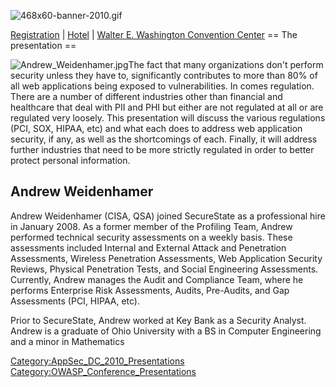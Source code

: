 ![468x60-banner-2010.gif](468x60-banner-2010.gif
"468x60-banner-2010.gif")

[Registration](https://guest.cvent.com/EVENTS/Register/IdentityConfirmation.aspx?e=d52c6f5f-d568-4e16-b8e0-b5e2bf87ab3a)
|
[Hotel](https://resweb.passkey.com/Resweb.do?mode=welcome_gi_new&groupID=2766908)
| [Walter E. Washington Convention
Center](http://www.dcconvention.com/)
\== The presentation ==

![Andrew_Weidenhamer.jpg](Andrew_Weidenhamer.jpg
"Andrew_Weidenhamer.jpg")The fact that many organizations don't perform
security unless they have to, significantly contributes to more than 80%
of all web applications being exposed to vulnerabilities. In comes
regulation. There are a number of different industries other than
financial and healthcare that deal with PII and PHI but either are not
regulated at all or are regulated very loosely. This presentation will
discuss the various regulations (PCI, SOX, HIPAA, etc) and what each
does to address web application security, if any, as well as the
shortcomings of each. Finally, it will address further industries that
need to be more strictly regulated in order to better protect personal
information.

## Andrew Weidenhamer

Andrew Weidenhamer (CISA, QSA) joined SecureState as a professional hire
in January 2008. As a former member of the Profiling Team, Andrew
performed technical security assessments on a weekly basis. These
assessments included Internal and External Attack and Penetration
Assessments, Wireless Penetration Assessments, Web Application Security
Reviews, Physical Penetration Tests, and Social Engineering Assessments.
Currently, Andrew manages the Audit and Compliance Team, where he
performs Enterprise Risk Assessments, Audits, Pre-Audits, and Gap
Assessments (PCI, HIPAA, etc).

Prior to SecureState, Andrew worked at Key Bank as a Security Analyst.
Andrew is a graduate of Ohio University with a BS in Computer
Engineering and a minor in Mathematics

[Category:AppSec_DC_2010_Presentations](Category:AppSec_DC_2010_Presentations "wikilink")
[Category:OWASP_Conference_Presentations](Category:OWASP_Conference_Presentations "wikilink")
